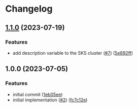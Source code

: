 # Changelog

## [1.1.0](https://github.com/camptocamp/devops-stack-module-cluster-sks/compare/v1.0.0...v1.1.0) (2023-07-19)


### Features

* add description variable to the SKS cluster ([#7](https://github.com/camptocamp/devops-stack-module-cluster-sks/issues/7)) ([5e892ff](https://github.com/camptocamp/devops-stack-module-cluster-sks/commit/5e892ff2140bfdb2d459b36cf33fcd8f8d2c54ae))

## 1.0.0 (2023-07-05)


### Features

* initial commit ([1eb05ee](https://github.com/camptocamp/devops-stack-module-cluster-sks/commit/1eb05eec029100c51dc7732f41aae45418ddeb84))
* initial implementation ([#2](https://github.com/camptocamp/devops-stack-module-cluster-sks/issues/2)) ([fc7c12e](https://github.com/camptocamp/devops-stack-module-cluster-sks/commit/fc7c12e77f3098af4d3d790e4b1cf073adce36ea))
